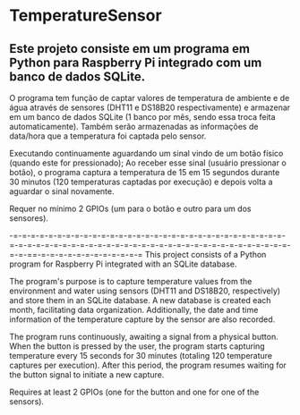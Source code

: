 # TemperatureSensor
## Este projeto consiste em um programa em Python para Raspberry Pi integrado com um banco de dados SQLite.

O programa tem função de captar valores de temperatura de ambiente e de água através de sensores (DHT11 e DS18B20 respectivamente)
e armazenar em um banco de dados SQLite (1 banco por mês, sendo essa troca feita automaticamente). Também serão armazenadas as informações de data/hora
que a temperatura foi captada pelo sensor.

Executando continuamente aguardando um sinal vindo de um botão físico (quando este for pressionado); Ao receber esse sinal (usuário pressionar o botão),
o programa captura a temperatura de 15 em 15 segundos durante 30 minutos (120 temperaturas captadas por execução) e depois volta a aguardar o sinal novamente.

Requer no mínimo 2 GPIOs (um para o botão e outro para um dos sensores).

-=-=-=-=-=-=-=-=-=-=-=-=-=-=-=-=-=-=-=-=-=-=-=-=-=-=-=-=-=-=-=-=-=-=-=-=-=-=-=-=-=-=-=-=-=-=-=-=-=-=-=-=-=-=-=-=-=-=-=-=-=-=-=-=-=-==-=-=-=-=-=-=-=-=-=-=-=-=
This project consists of a Python program for Raspberry Pi integrated with an SQLite database.

The program's purpose is to capture temperature values from the environment and water using sensors (DHT11 and DS18B20, respectively) and store them in an SQLite database. A new database is created each month, facilitating data organization. Additionally, the date and time information of the temperature capture by the sensor are also recorded.

The program runs continuously, awaiting a signal from a physical button. When the button is pressed by the user, the program starts capturing temperature every 15 seconds for 30 minutes (totaling 120 temperature captures per execution). After this period, the program resumes waiting for the button signal to initiate a new capture.

Requires at least 2 GPIOs (one for the button and one for one of the sensors).
